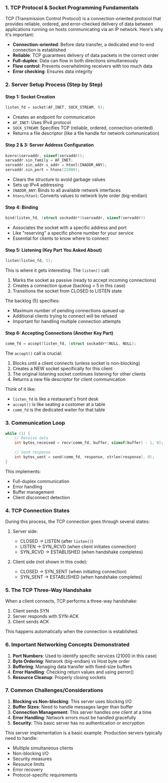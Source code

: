 ### 1. TCP Protocol & Socket Programming Fundamentals

TCP (Transmission Control Protocol) is a connection-oriented protocol that provides reliable, ordered, and error-checked delivery of data between applications running on hosts communicating via an IP network. Here's why it's important:

- **Connection-oriented**: Before data transfer, a dedicated end-to-end connection is established
- **Reliable**: TCP guarantees delivery of data packets in the correct order
- **Full-duplex**: Data can flow in both directions simultaneously
- **Flow control**: Prevents overwhelming receivers with too much data
- **Error checking**: Ensures data integrity

### 2. Server Setup Process (Step by Step)

#### Step 1: Socket Creation
```c
listen_fd = socket(AF_INET, SOCK_STREAM, 0);
```
- Creates an endpoint for communication
- `AF_INET`: Uses IPv4 protocol
- `SOCK_STREAM`: Specifies TCP (reliable, ordered, connection-oriented)
- Returns a file descriptor (like a file handle for network communication)

#### Step 2 & 3: Server Address Configuration
```c
bzero(&servaddr, sizeof(servaddr));
servaddr.sin_family = AF_INET;
servaddr.sin_addr.s_addr = htonl(INADDR_ANY);
servaddr.sin_port = htons(21000);
```
- Clears the structure to avoid garbage values
- Sets up IPv4 addressing
- `INADDR_ANY`: Binds to all available network interfaces
- `htons/htonl`: Converts values to network byte order (big-endian)

#### Step 4: Binding
```c
bind(listen_fd, (struct sockaddr*)&servaddr, sizeof(servaddr))
```
- Associates the socket with a specific address and port
- Like "reserving" a specific phone number for your service
- Essential for clients to know where to connect

#### Step 5: Listening (Key Part You Asked About)
```c
listen(listen_fd, 5);
```
This is where it gets interesting. The `listen()` call:
1. Marks the socket as passive (ready to accept incoming connections)
2. Creates a connection queue (backlog = 5 in this case)
3. Transitions the socket from CLOSED to LISTEN state

The backlog (5) specifies:
- Maximum number of pending connections queued up
- Additional clients trying to connect will be refused
- Important for handling multiple connection attempts

#### Step 6: Accepting Connections (Another Key Part)
```c
comm_fd = accept(listen_fd, (struct sockaddr*)NULL, NULL);
```
The `accept()` call is crucial:
1. Blocks until a client connects (unless socket is non-blocking)
2. Creates a NEW socket specifically for this client
3. The original listening socket continues listening for other clients
4. Returns a new file descriptor for client communication

Think of it like:
- `listen_fd` is like a restaurant's front desk
- `accept()` is like seating a customer at a table
- `comm_fd` is the dedicated waiter for that table

### 3. Communication Loop

```c
while (1) {
    // Receive data
    int bytes_received = recv(comm_fd, buffer, sizeof(buffer) - 1, 0);
    
    // Send response
    int bytes_sent = send(comm_fd, response, strlen(response), 0);
}
```

This implements:
- Full-duplex communication
- Error handling
- Buffer management
- Client disconnect detection

### 4. TCP Connection States

During this process, the TCP connection goes through several states:

1. Server side:
   - CLOSED → LISTEN (after `listen()`)
   - LISTEN → SYN_RCVD (when client initiates connection)
   - SYN_RCVD → ESTABLISHED (when handshake completes)

2. Client side (not shown in this code):
   - CLOSED → SYN_SENT (when initiating connection)
   - SYN_SENT → ESTABLISHED (when handshake completes)

### 5. The TCP Three-Way Handshake

When a client connects, TCP performs a three-way handshake:
1. Client sends SYN
2. Server responds with SYN-ACK
3. Client sends ACK

This happens automatically when the connection is established.

### 6. Important Networking Concepts Demonstrated

1. **Port Numbers**: Used to identify specific services (21000 in this case)
2. **Byte Ordering**: Network (big-endian) vs Host byte order
3. **Buffering**: Managing data transfer with fixed-size buffers
4. **Error Handling**: Checking return values and using perror()
5. **Resource Cleanup**: Properly closing sockets

### 7. Common Challenges/Considerations

1. **Blocking vs Non-blocking**: This server uses blocking I/O
2. **Buffer Sizes**: Need to handle messages larger than buffer
3. **Connection Management**: This server handles one client at a time
4. **Error Handling**: Network errors must be handled gracefully
5. **Security**: This basic server has no authentication or encryption

This server implementation is a basic example. Production servers typically need to handle:
- Multiple simultaneous clients
- Non-blocking I/O
- Security measures
- Resource limits
- Error recovery
- Protocol-specific requirements
